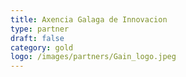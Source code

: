 ```yaml
---
title: Axencia Galaga de Innovacion
type: partner
draft: false
category: gold
logo: /images/partners/Gain_logo.jpeg
---
```

